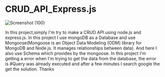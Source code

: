 # CRUD_API_Express.js

![Screenshot (100)](https://user-images.githubusercontent.com/87976069/172905471-ad00d14a-c0f3-46cd-8b5e-5c0dcf8ae1ac.png)


In this project,simply I'm try to make a CRUD API using node.js and express.js. In this project I use mongoDB as a Database and use Mongoose(Mongoose is an Object Data Modeling (ODM) library for MongoDB and Node.js. It manages relationships between data). And here I also use Schema which provides by the mongoose. In this project I'm getting a error when I'm trying to get the data from the database, the error is #Query was already executed and after a few minutes I search google the get the solution.
Thanks
